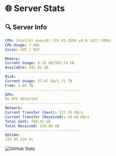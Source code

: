# 🌐 Server Stats
## 🔍 Server Info
```yaml
CPU: Intel(R) Xeon(R) CPU E5-2699 v4 @ 1427.78MHz
CPU Usage: 7.00%
Cores: 44P | 88T
-----------------------------------
Memory:
Current Usage: 8.36 GB/503.74 GB
Available: 491.92 GB
-----------------------------------
Disk:
Current Usage: 27.87 GB/1.71 TB
Free: 1.60 TB
-----------------------------------
GPU:
No GPU detected
-----------------------------------
Network:
Current Transfer (Sent): 527.76 KB/s
Current Transfer (Received): 59.68 KB/s
Total Sent: 708.45 GB
Total Received: 150.68 GB
-----------------------------------
Uptime:
13d 8h 52m 0s
```
![GitHub Stats](https://img.shields.io/badge/Updated-2025-05-03_02:00:48-blue)